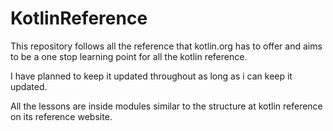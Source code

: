 # KotlinReference

This repository follows all the reference that kotlin.org has to offer and aims
to be a one stop learning point for all the kotlin reference.

I have planned to keep it updated throughout as long as i can keep it updated.

All the lessons are inside modules similar to the structure at kotlin reference 
on its reference website.  